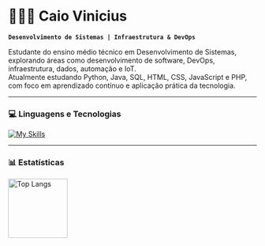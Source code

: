 # 🧑🏾‍💻 Caio Vinicius

**`Desenvolvimento de Sistemas | Infraestrutura & DevOps`**

Estudante do ensino médio técnico em Desenvolvimento de Sistemas, explorando áreas como desenvolvimento de software, DevOps, infraestrutura, dados, automação e IoT.  
Atualmente estudando Python, Java, SQL, HTML, CSS, JavaScript e PHP, com foco em aprendizado contínuo e aplicação prática da tecnologia.

---


### 💻 Linguagens e Tecnologias

[![My Skills](https://skillicons.dev/icons?i=python,java,php,javascript,html,css,mysql,git)](https://skillicons.dev)

---

### 📊 Estatísticas
<p>
  <img align="left" alt="Top Langs" height="120" style="padding-right: 20px;" src="https://github-readme-stats.vercel.app/api/top-langs/?username=caioairesd&theme=dark&layout=compact&custom_title=Tecnologias&langs_count=5" />
</p>


